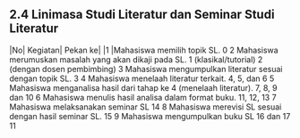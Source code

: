 ## 2.4 Linimasa Studi Literatur dan Seminar Studi Literatur
|No| Kegiatan| Pekan ke|
|1 |Mahasiswa memilih topik SL. 0 2 Mahasiswa merumuskan masalah yang
akan dikaji pada SL.
1 (klasikal/tutorial)
2 (dengan dosen pembimbing)
3 Mahasiswa mengumpulkan literatur
sesuai dengan topik SL.
3 4 Mahasiswa menelaah literatur terkait. 4, 5, dan 6
5 Mahasiswa menganalisa hasil dari tahap
ke 4 (menelaah literatur).
7, 8, 9 dan 10
6 Mahasiswa menulis hasil analisa dalam
format buku.
11, 12, 13
7 Mahasiswa melaksanakan seminar SL 14
8 Mahasiswa merevisi SL sesuai dengan
hasil seminar SL.
15
9 Mahasiswa mengumpulkan buku SL 16 dan 17
11